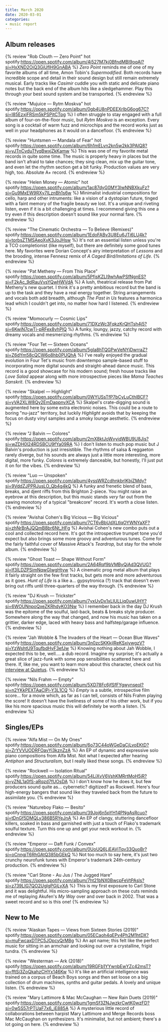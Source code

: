 ```yaml
---
title: March 2020
date: 2020-03-01
categories:
- music report
---
```


## Album releases

{% review "Rob Clouth — Zero Point" hot
  spotify:https://open.spotify.com/album/4j527M7kj0BfndMBI9oqAl?si=HxXND2OiQ3GiUflH9GnABA
%}
  _Zero Point_ reminds me of one of my favorite albums of all time, Amon Tobin's _Supermodified_. Both records have incredible scope and detail in their sound design but still remain extremely musical. Early tracks like _Casimir_ cuddle you with static and delicate piano notes but the back end of the album hits like a sledgehammer. Play this through your best sound system and be transported.
{% endreview %}

{% review "Mujuice — Rytm Moskva" hot
  spotify:https://open.spotify.com/album/0gb4U8nPDEEXrIbG6og67C?si=I85EzxjFRSm5kPSPjtCTpg
%}
  I often struggle to stay engaged with a full album of four-on-the-floor music, but _Rytm Moskva_ is an exception. Every song is a cocktail of warm fuzz and microchips and the record works just as well in your headphones as it would on a dancefloor.
{% endreview %}

{% review "Huntsmen — Mandala of Fear" hot
  spotify:https://open.spotify.com/album/6h1mELyn2kn5w2kk3PAIQ8?si=yJTnCvduTfyqBwxjZkKamw
%}
  This was one of my favorite metal records in quite some time. The music is properly heavy in places but the band isn't afraid to take chances; they sing clean, mix up the guitar tone, and even let the rhythm section get a bit funky. Production values are very high, too. Absolute A+ record.
{% endreview %}

{% review "Helen Money — Atomic" hot
  spotify:https://open.spotify.com/album/1ac87dyG0MY3lwNNBXkuFz?si=Gu9MxEW9RXy7ILznBh1s6w
%}
  Minimalist industrial compositions for cello, harp and other intruments: like a vision of a dystopian future, tinged with a faint memory of the fragile beauty we lost. It's a unique and riveting listen, even if it is a bit challenging at times. I recommend giving this one a try even if this description doesn't sound like your normal fare.
{% endreview %}

{% review "The Cinematic Orchestra — To Believe (Remixes)"
  spotify:https://open.spotify.com/album/1EdoFABv3U8Eu6JTi6LU4k?si=torbsZTMSAeoXvK3JoJHsw
%}
  It's not an essential listen unless you're a TCO completionist (like myself), but there are definitely some good tunes here. My favorites were Dorian Concept's airy interpretation of _Lessons_ and the brooding, intense Fennesz remix of _A Caged Bird/Imitations of Life_.
{% endreview %}

{% review "Pat Metheny — From This Place"
  spotify:https://open.spotify.com/album/5PfjsKZLI9whAwPSfNgnES?si=F2kAc_9dRauVvsYQwHWVdA
%}
  A lush, theatrical release from Pat Metheny's new quartet. I think it's a pretty ambitious record but the band is up to the task and they have a real energy together. String arrangements and vocals both add breadth, although _The Past in Us_ features a harmonica lead which I couldn't get into, no matter how hard I listened.
{% endreview %}

{% review "Momocurly — Cosmic Lips"
  spotify:https://open.spotify.com/album/71DXzWc3FqkzKrQHTsh4j5?si=6KwiN7cwTi-pRFex8vhPlQ
%}
  A funky, loungy, jazzy, catchy record with dreamy vocals and mesmerizing rhythms.
{% endreview %}

{% review "Four Tet — Sixteen Oceans"
  spotify:https://open.spotify.com/album/5gIa8hTQGPwVeNYjDwrraZ?si=Z6dYm58cQCW6o8hb0PUQhA
%}
  I've really enjoyed the gradual evolution in Four Tet's music from downtempo sample-based stuff to incorporating more digital sounds and straight-ahead dance music. This record is a good showcase for his modern sound; fresh house tracks like _Love Salad_ appear along with more introspective pieces like _Mama Teaches Sanskrit_.
{% endreview %}

{% review "Skalpel — Highlight"
  spotify:https://open.spotify.com/album/0WYUSsTfP7bCyLuCthlBCF?si=yVA2XLW8Qy2EmDappnvXCA
%}
  Skalpel's crate-digging sound is augmented here by some extra electronic noises. This could be a route to boring "nu-jazz" territory, but luckily _Highlight_ avoids that by keeping the focus on dusty vinyl samples and a smoky lounge aesthetic.
{% endreview %}

{% review "J Balvin — Colores"
  spotify:https://open.spotify.com/album/2mX8ktJoWvyidWBU9U8Jis?si=wZDH0l24RDSBCU9fYa09RA
%}
  I don't listen to much pop music but J Balvin's production is just irresistible. The rhythms of salsa & reggaeton rarely diverge, but his sounds are always just a little more interesting, more digital, more funky. _Colores_ is extremely danceable, but honestly, I'll just put it on for the vibes.
{% endreview %}

{% review "Luo — Unspoken"
  spotify:https://open.spotify.com/album/4yssWRZcdhnkbrIKbjZMdy?si=9VddZJPPRJusLO_Qb4g4kQ
%}
  A funky and frenetic blend of bass, breaks, and djent riffs from this Brighton 2-piece. You might raise an eyebrow at this description, but this music stands _very_ far out from the sawing monotony of a typical "breakcore" record. It's worth a close listen.
{% endreview %}

{% review "Avishai Cohen's Big Vicious — Big Vicious"
  spotify:https://open.spotify.com/album/7CT6vBbUdXLtlqOYWNYaXF?si=zhNrBrAJQQmB8br6Nt_HFg
%}
  Avishai Cohen's new combo puts out a cool and collected record here. It's got the introspective trumpet tone you'd expect but also brings some more groovy and adventurous tunes. Come for the fairly faithful cover of Massive Attack's _Teardrop,_ but stay for the whole album.
{% endreview %}

{% review "Ghost Toast — Shape Without Form"
  spotify:https://open.spotify.com/album/2A64Rqf9bVMByQjAd3QVUG?si=lf3ILDZPSimNqwGIwgHtyw
%}
  A cinematic prog metal album that plays it fairly straight on the few first tracks, but gets more and more adventurous as it goes. _Hunt of Life_ is a like a... gypsytronica (?) track that doesn't even bring out riffs until three-quarters of the way through.
{% endreview %}

{% review "DJ Krush — Trickster"
  spotify:https://open.spotify.com/album/7yxUvDx1xLIULLiq0uwUHY?si=6WOUNnpoQxeZKRhdyKO3Nw
%}
  I remember back in the day DJ Krush was the epitome of the soulful, laid-back, beats &amp; breaks style producer. Somewhere along the way that changed, and now his music has taken on a grittier, darker edge, laced with heavy bass and halfstep/garage influence.
{% endreview %}

{% review "Jah Wobble & The Invaders of the Heart — Ocean Blue Waves"
  spotify:https://open.spotify.com/album/3n0zcSKKkjlReKSxiywgzV?si=YzWshtU9TqufbdHyF3efJw
%}
  Knowing nothing about Jah Wobble, I expected this to be, well.... a dub record. Imagine my surprise; it's actually a great slice of jazz-funk with some pop sensibilities scattered here and there. If, like me, you want to learn more about this character, check out his <a href="https://thequietus.com/articles/27720-jah-wobble-interview" target="_new" ref="noopener noreferrer">interview at Quietus</a>.
{% endreview %}

{% review "Nils Frahm — Empty"
  spotify:https://open.spotify.com/album/5XD78Fc6jfSfFYgwynseoI?si=n2YKkPEXTAaClPi-Y3L1CQ
%}
  _Empty_ is a subtle, introspective film score... for a movie which, as far as I can tell, consists of Nils Frahm playing the score! It doesn't have the liveliness of some of his other work, but if you like his more spacious music this will definitely be worth a listen.
{% endreview %}


## Singles/EPs

{% review "Alfa Mist — On My Ones"
  spotify:https://open.spotify.com/album/6o73C44oWGeDaCjLvoEKtD?si=ZrYVVUODRFOavYi3kznZzA
%}
  An EP of dynamic and expressive solo piano compositions from Alfa Mist. Not what I expected after hearing _Antiphon_ and _Structuralism_, but I really liked these songs.
{% endreview %}

{% review "Rockwell — Isolation Ritual"
  spotify:https://open.spotify.com/album/54LiXvV6VshKMRrtMoH5jR?si=yZNL1a0fS-aRqzd7fUOsDA
%}
  I don't know how he does it, but few producers sound quite as... cybernetic? digitized? as Rockwell. Here's four high-energy bangers that sound like they traveled back from the future to assimilate you.
{% endreview %}

{% review "Natureboy Flako — Besito"
  spotify:https://open.spotify.com/album/39Jpj6n5pYH14PNgAsRcuo?si=tDnGf5DMQLy386B5RYeJnA
%}
  An EP of clangy, stuttering dancefloor killers, soaked in bass and garnished with just a touch of Flako's trademark soulful texture. Turn this one up and get your neck workout in.
{% endreview %}

{% review "Emperor — Daft Funk / Convex"
  spotify:https://open.spotify.com/album/0UoUQ6LjEAVjTqv33QuoBr?si=oCnngjT6RhGAtQ385bGEkQ
%}
  Not too much to say here, it's just two crunchy neurofunk tunes with Emperor's trademark 24th-century production.
{% endreview %}

{% review "Carl Stone - Au Jus / The Jugged Hare"
  spotify:https://open.spotify.com/album/7ht21bNX0BwcpFeVtPAsls?si=z739LIG7QO2UglgPGjLyXA
%}
  This is my first exposure to Carl Stone and it was delightful. His micro-sampling approach on these cuts reminds me of replaying Akufen's _My Way_ over and over back in 2002. That was a sweet record and so is this one!
{% endreview %}


## New to Me

{% review "Alaskan Tapes — Views from Sixteen Stories (2019)"
  spotify:https://open.spotify.com/album/05ECaoh4qEPv4Ph2M1htDX?si=muFwcaxDTPC5JOpcyQrM8g
%}
  An apt name; this felt like the perfect music for sitting in an armchair and looking out over a crystalline, frigid tundra.
{% endreview %}

{% review "Westerman — Ark (2018)"
  spotify:https://open.spotify.com/album/19RGFb1YYwnbEwYZc42msT?si=fftSi3ZoQkahzCHYx146Kw
%}
  It's like an artificial intelligence was trained on a corpus of Beach Boys songs and then set loose on a big collection of drum machines, synths and guitar pedals. A lovely and unique listen.
{% endreview %}

{% review "Mary Lattimore & Mac McCaughan — New Rain Duets (2019)"
  spotify:https://open.spotify.com/album/1gmSf3ZNJwzkrCwtK0wzFD?si=0w5S57rPTUaF7x6_jE885A
%}
  A mysterious little record of collaborations between harpist Mary Lattimore and Merge Records boss Mac McCaughan on synthesizers. It's minimalist, but not ambient; there's a lot going on here.
{% endreview %}
